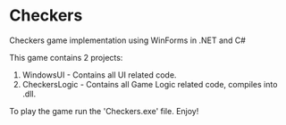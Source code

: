 # Checkers
Checkers game implementation using WinForms in .NET and C#

This game contains 2 projects:
  1. WindowsUI      - Contains all UI related code.
  2. CheckersLogic  - Contains all Game Logic related code, compiles into .dll.
  
To play the game run the 'Checkers.exe' file.
Enjoy!
